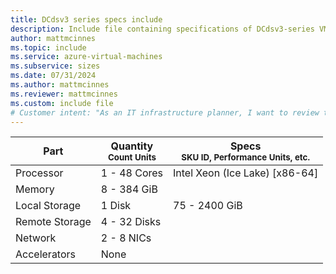 ```yaml
---
title: DCdsv3 series specs include
description: Include file containing specifications of DCdsv3-series VM sizes.
author: mattmcinnes
ms.topic: include
ms.service: azure-virtual-machines
ms.subservice: sizes
ms.date: 07/31/2024
ms.author: mattmcinnes
ms.reviewer: mattmcinnes
ms.custom: include file
# Customer intent: "As an IT infrastructure planner, I want to review the specifications of DCdsv3-series VM sizes, so that I can select the appropriate virtual machine configuration for our project's performance needs."
---
```

| Part | Quantity <br><sup>Count Units | Specs <br><sup>SKU ID, Performance Units, etc.  |
|---|---|---|
| Processor      | 1 - 48 Cores       | Intel Xeon (Ice Lake) [x86-64]                               |
| Memory         | 8 - 384 GiB          |                                  |
| Local Storage  | 1 Disk           | 75 - 2400 GiB                               |
| Remote Storage | 4 - 32 Disks    |     |
| Network        | 2 - 8 NICs          |                            |
| Accelerators   | None              |                                   |
